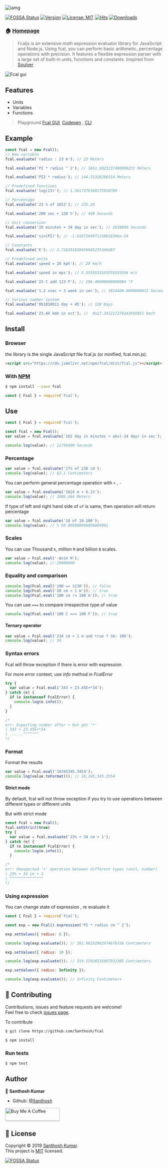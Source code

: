 ![iamg](https://raw.githubusercontent.com/5anthosh/fcal/assets/logo.png)

[![FOSSA Status](https://app.fossa.io/api/projects/git%2Bgithub.com%2F5anthosh%2Ffcal.svg?type=shield)](https://app.fossa.io/projects/git%2Bgithub.com%2F5anthosh%2Ffcal?ref=badge_shield)
[![Version](https://badgen.net/npm/v/fcal)](https://www.npmjs.com/package/fcal)
[![License: MIT](https://badgen.net/npm/license/fcal)](https://github.com/5anthosh/fcal/blob/master/LICENSE)
[![Hits](https://data.jsdelivr.com/v1/package/npm/fcal/badge)](https://www.jsdelivr.com/package/npm/fcal)
[![Downloads](https://badgen.net/npm/dt/fcal)](https://www.npmjs.com/package/fcal)

### 🏠 [Homepage](https://github.com/5anthosh/fcal/wiki)

> Fcaljs is an extensive math expression evaluator library for JavaScript and Node.js.
> Using fcal, you can perform basic arithmetic, percentage operations with precision.
> It features a flexible expression parser with a large set of built-in units, functions and constants.
> Inspired from [Soulver](https://soulver.app/)

![Fcal gui](https://raw.githubusercontent.com/5anthosh/fcal/assets/fcal.png)

## Features

- Units
- Variables
- Functions

> Playground [Fcal GUI](https://github.com/5anthosh/fcal-gui), [Codepen](https://codepen.io/5anthosh/full/XWWdyMg) , [CLI](https://github.com/5anthosh/fcal-cli)

## Example

```js
const fcal = new Fcal();
// New variable
fcal.evaluate('radius : 23 m'); // 23 Meters

fcal.evaluate('PI * radius ^ 2'); // 1661.9025137490006231 Meters

fcal.evaluate('PI2 * radius'); // 144.51326206514 Meters

// Predefined functions
fcal.evaluate('log(23)'); // 1.3617278360175928789

// Percentage
fcal.evaluate('23 % of 1023'); // 235.29

fcal.evaluate('200 sec + 120 %'); // 440 Seconds

// Unit conversion
fcal.evaluate('20 minutes + 34 day in sec'); // 2938800 Seconds

fcal.evaluate('sin(PI)'); // -1.6167204971158028306e-24

// Constants
fcal.evaluate('E'); // 2.718281828459045235360287

// Predefined units
fcal.evaluate('speed = 20 kph'); // 20 km/h

fcal.evaluate('speed in mps'); // 5.5555555555555555556 m/s

fcal.evaluate('23 C add 123 F'); // 196.40000000000004 °F

fcal.evaluate('1.2 nsec + 3 week in sec'); // 1814400.0000000012 Seconds

// Various number system
fcal.evaluate('0b1010011 day + 45'); // 128 Days

fcal.evaluate('23.44 kmh in oct'); //  0o27.341217270243656051 km/h
```

## Install

### Browser

the library is the single JavaScript file fcal.js (or minified, fcal.min.js).

```html
<script src="https://cdn.jsdelivr.net/npm/fcal/dist/fcal.js"></script>
```

### With [NPM](https://www.npmjs.com/)

```sh
$ npm install --save fcal
```

```js
const { Fcal } = require('fcal');
```

## Use

```js
const { Fcal } = require('fcal');

const fcal = new Fcal();
var value = fcal.evaluate('102 day in minutes + abs(-34 day) in sec');

console.log(value); // 11750400 Seconds
```

### Percentage

```js
var value = fcal.evaluate('27% of 230 cm');
console.log(value); // 62.1 Centimeters
```

You can perform general percentage operation with `+` , `-`

```js
var value = fcal.evaluate('1024 m + 6.1%');
console.log(value); // 1086.464 Meters
```

If type of left and right hand side of `of` is same, then operation will return percentage

```js
var value = fcal.evaluate('10 of 10.100');
console.log(value); // % 99.009900990099009901
```

### Scales

You can use Thousand `k`, million `M` and billion `B` scales.

```js
var value = Fcal.eval('-0x14 M');
console.log(value); //-20000000
```

### Equality and comparison

```js
console.log(Fcal.eval('100 == 1230')); // false
console.log(Fcal.eval('20 cm < 1 m')); // true
console.log(Fcal.eval('100 cm != 100 m')); // true
```

You can use `===` to compare irrespective type of value

```js
console.log(Fcal.eval('100 C === 100 F')); // true
```

#### Ternary operator

```js
var value = Fcal.eval('234 cm > 1 m and true ? 34: 100');
console.log(value); // 34
```

### Syntax errors

Fcal will throw exception if there is error with expression

For more error context, use _info_ method in _FcalError_

```js
try {
  var value = Fcal.eval('343 + 23.45E+*34');
} catch (e) {
  if (e instanceof FcalError) {
    console.log(e.info());
  }
}

/*
err: Expecting number after + but got '*'
| 343 + 23.45E+*34
| ......^^^^^^^
*/
```

### Format

Format the results

```js
var value = Fcal.eval('10345345.3454');
console.log(value.toFormat()); // 10,345,345.3554
```

#### Strict mode

By default, fcal will not throw exception if you try to use operations between different types or different units

But with strict mode

```js
const fcal = new Fcal();
fcal.setStrict(true)
try {
  var value = fcal.evaluate('23% + 34 cm + 1');
} catch (e) {
  if (e instanceof FcalError) {
    console.log(e.info());
  }

/*
err: Unexpected '+' operation between different types (unit, number)
| 23% + 34 cm + 1
| ^^^^^^^^^^^^^^^
*/
```

### Using expression

You can change state of expression , re evaluate it

```js
const { Fcal } = require('fcal');

const exp = new Fcal().expression('PI * radius cm ^ 2');

exp.setValues({ radius: 8 });

console.log(exp.evaluate()); // 201.06192982974676726 Centimeters

exp.setValues({ radius: 10 });

console.log(exp.evaluate()); // 314.15926535897932385 Centimeters

exp.setValues({ radius: Infinity });

console.log(exp.evaluate()); // Infinity Centimeters
```

## 🤝 Contributing

Contributions, issues and feature requests are welcome!<br />Feel free to check [issues page](https://github.com/5anthosh/fcal/issues).

To contribute

```sh
$ git clone https://github.com/5anthosh/fcal
```

```sh
$ npm install
```

### Run tests

```sh
$ npm test
```

## Author

👤 **Santhosh Kumar**

- Github: [@5anthosh](https://github.com/5anthosh)

<a href="https://www.buymeacoffee.com/5anthosh" target="_blank"><img src="https://www.buymeacoffee.com/assets/img/custom_images/orange_img.png" alt="Buy Me A Coffee" style="height: 41px !important;width: 174px !important;box-shadow: 0px 3px 2px 0px rgba(190, 190, 190, 0.5) !important;-webkit-box-shadow: 0px 3px 2px 0px rgba(190, 190, 190, 0.5) !important;" ></a>

## 📝 License

Copyright © 2019 [Santhosh Kumar](https://github.com/5anthosh).<br />
This project is [MIT](https://github.com/5anthosh/fcal/blob/master/LICENSE) licensed.

[![FOSSA Status](https://app.fossa.io/api/projects/git%2Bgithub.com%2F5anthosh%2Ffcal.svg?type=large)](https://app.fossa.io/projects/git%2Bgithub.com%2F5anthosh%2Ffcal?ref=badge_large)
